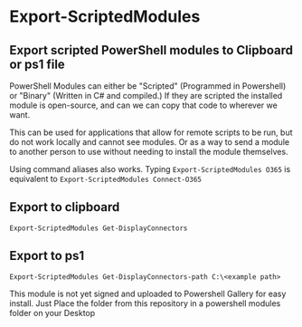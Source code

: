 # Export-ScriptedModules
## Export scripted PowerShell modules to Clipboard or ps1 file

PowerShell Modules can either be "Scripted" (Programmed in Powershell) or "Binary" (Written in C# and compiled.) If they are scripted the installed module is open-source, and can we can copy that code to wherever we want.

This can be used for applications that allow for remote scripts to be run, but do not work locally and cannot see modules. Or as a way to send a module to another person to use without needing to install the module themselves.

Using command aliases also works. Typing `Export-ScriptedModules O365` is equivalent to `Export-ScriptedModules Connect-O365`

## Export to clipboard
`Export-ScriptedModules Get-DisplayConnectors`

## Export to ps1
`Export-ScriptedModules Get-DisplayConnectors-path C:\<example path>`

This module is not yet signed and uploaded to Powershell Gallery for easy install. Just Place the folder from this repository in a powershell modules folder on your Desktop
